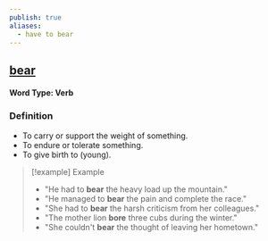 ```yaml
---
publish: true
aliases:
  - have to bear
---
```


## [bear](https://dictionary.cambridge.org/dictionary/english/have-to-bear)

#### Word Type: Verb
### Definition
- To carry or support the weight of something.
- To endure or tolerate something.
- To give birth to (young).

>[!example] Example
>- "He had to **bear** the heavy load up the mountain."
>  - "He managed to **bear** the pain and complete the race."
>  - "She had to **bear** the harsh criticism from her colleagues."
>  - "The mother lion **bore** three cubs during the winter."
>  - "She couldn't **bear** the thought of leaving her hometown."

